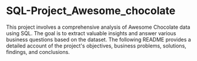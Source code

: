 # SQL-Project_Awesome_chocolate
This project involves a comprehensive analysis of Awesome Chocolate data using SQL. The goal is to extract valuable insights and answer various business questions based on the dataset. The following README provides a detailed account of the project's objectives, business problems, solutions, findings, and conclusions.
